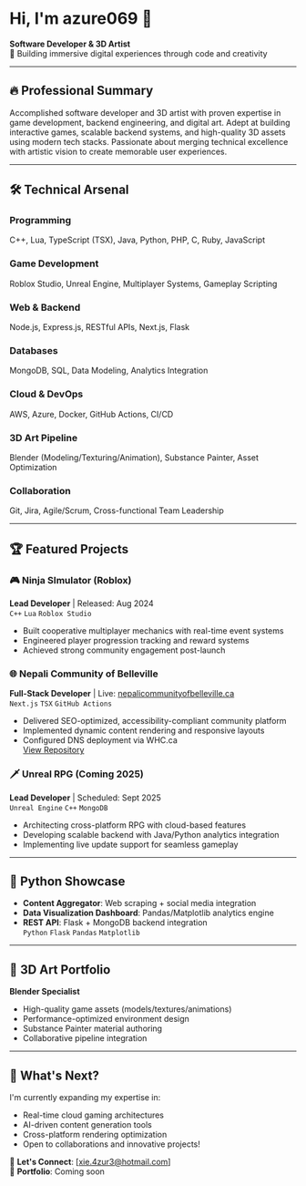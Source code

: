 # Hi, I'm azure069 👋  
**Software Developer & 3D Artist**  
🚀 Building immersive digital experiences through code and creativity

---

## 🔥 Professional Summary  
Accomplished software developer and 3D artist with proven expertise in game development, backend engineering, and digital art. Adept at building interactive games, scalable backend systems, and high-quality 3D assets using modern tech stacks. Passionate about merging technical excellence with artistic vision to create memorable user experiences.

---

## 🛠️ Technical Arsenal  
### **Programming**  
C++, Lua, TypeScript (TSX), Java, Python, PHP, C, Ruby, JavaScript  
### **Game Development**  
Roblox Studio, Unreal Engine, Multiplayer Systems, Gameplay Scripting  
### **Web & Backend**  
Node.js, Express.js, RESTful APIs, Next.js, Flask  
### **Databases**  
MongoDB, SQL, Data Modeling, Analytics Integration  
### **Cloud & DevOps**  
AWS, Azure, Docker, GitHub Actions, CI/CD  
### **3D Art Pipeline**  
Blender (Modeling/Texturing/Animation), Substance Painter, Asset Optimization  
### **Collaboration**  
Git, Jira, Agile/Scrum, Cross-functional Team Leadership

---

## 🏆 Featured Projects  

### 🎮 Ninja SImulator (Roblox)  
**Lead Developer** | Released: Aug 2024  
`C++` `Lua` `Roblox Studio`  
- Built cooperative multiplayer mechanics with real-time event systems  
- Engineered player progression tracking and reward systems  
- Achieved strong community engagement post-launch   

### 🌐 Nepali Community of Belleville  
**Full-Stack Developer** | Live: [nepalicommunityofbelleville.ca](https://nepalicommunityofbelleville.ca)  
`Next.js` `TSX` `GitHub Actions`  
- Delivered SEO-optimized, accessibility-compliant community platform  
- Implemented dynamic content rendering and responsive layouts  
- Configured DNS deployment via WHC.ca  
[View Repository](https://github.com/x13-4zur3/communitywebsite)  

### 🗡️ Unreal RPG (Coming 2025)  
**Lead Developer** | Scheduled: Sept 2025  
`Unreal Engine` `C++` `MongoDB`  
- Architecting cross-platform RPG with cloud-based features  
- Developing scalable backend with Java/Python analytics integration  
- Implementing live update support for seamless gameplay   

---

## 🐍 Python Showcase  
- **Content Aggregator**: Web scraping + social media integration  
- **Data Visualization Dashboard**: Pandas/Matplotlib analytics engine  
- **REST API**: Flask + MongoDB backend integration  
`Python` `Flask` `Pandas` `Matplotlib`

---

## 🎨 3D Art Portfolio  
**Blender Specialist**   
- High-quality game assets (models/textures/animations)  
- Performance-optimized environment design  
- Substance Painter material authoring  
- Collaborative pipeline integration

---

## 🚀 What's Next?  
I'm currently expanding my expertise in:  
- Real-time cloud gaming architectures  
- AI-driven content generation tools  
- Cross-platform rendering optimization  
- Open to collaborations and innovative projects!

💌 **Let's Connect**: [xie.4zur3@hotmail.com]  
🔗 **Portfolio**: Coming soon
